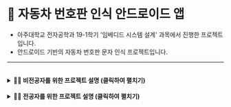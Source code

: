 # 🚗 자동차 번호판 인식 안드로이드 앱

*   아주대학교 전자공학과 19-1학기 '임베디드 시스템 설계' 과목에서 진행한 프로젝트입니다.
*   안드로이드 기반의 자동차 번호판 문자 인식 프로젝트입니다. 

---

<br>

<details>
<summary><strong>👨‍💼 비전공자를 위한 프로젝트 설명 (클릭하여 펼치기)</strong></summary>

### 1. 프로젝트 소개
*   **목표**: 스마트폰으로 자동차 번호판을 촬영하거나 갤러리에서 이미지를 불러와, 그 안에 포함된 숫자와 문자를 자동으로 인식하는 안드로이드 앱을 개발하였습니다. 
*   **의의**: 이 프로젝트를 통해 **SW 개발 역량**과 **영상 처리 기초 기술에 대한 이해도**를 보여드리고자 하였습니다.

### 2. 주요 기능
*   **이미지 입력**: 스마트폰 갤러리에서 번호판 이미지를 선택하여 앱으로 가져옵니다. 
*   **번호판 영역 추출**: 이미지 전체에서 번호판이 위치한 영역을 자동으로 찾아냅니다. 
*   **문자 분리 및 인식**: 추출된 번호판 영역에서 개별 숫자와 문자를 분리하고, 어떤 문자인지 판별합니다. 
*   **결과 확인**: 최종적으로 인식된 번호판 문자들을 화면에 표시합니다. 

### 3. 프로젝트를 통해 얻은 역량
*   **문제 해결 능력**: '번호판 문자 인식'이라는 구체적인 문제를 해결하기 위해, 복잡한 영상 처리 기술을 학습하고 실제 안드로이드 환경에 적용하는 과정을 통해 문제 해결 능력을 길렀습니다.
*   **기본기**: OpenCV와 같은 외부 라이브러리 사용을 최소화하고, 영상 처리의 핵심 알고리즘을 Java 코드로 직접 구현하며 SW 개발의 기본기를 다졌습니다. 

</details>

<br>

<details>
<summary><strong>👩‍💻 전공자를 위한 프로젝트 설명 (클릭하여 펼치기)</strong></summary>

### 1. 프로젝트 개요
본 프로젝트는 안드로이드 환경에서 Java와 표준 SDK만을 사용하여 자동차 번호판 인식(ANPR) 시스템의 핵심 파이프라인을 직접 구현한 것입니다. 외부 라이브러리에 대한 의존성을 최소화하고, 영상 처리 알고리즘에 대한 깊은 이해를 바탕으로 전처리부터 문자 인식까지의 전 과정을 개발하였습니다.

### 2. 사용 기술
*   **Platform**: `Android`
*   **Language**: `Java`
*   **Target SDK**: `19 (KitKat)` 
*   **Core Logic**: Native `Java` Code, `android.graphics.Bitmap`
*   **Algorithms**: Digital Image Processing, Rule-based Optical Character Recognition (OCR) 

### 3. 시스템 아키텍처 및 처리 흐름
핵심 로직은 `ImageROI_source/MainActivity.java`  파일에 구현되어 있으며, 처리 과정은 다음과 같습니다.

1.  **전처리 (Preprocessing)**
    *   `resize_samplesize`: 연산량 감소를 위해 입력 이미지의 크기를 일정 비율로 축소합니다. 
    *   `gray_scaling`: RGB 컬러 이미지를 흑백 명암 이미지로 변환하여 후속 처리 과정을 단순화합니다. 
    *   `binarization`: 그레이스케일 이미지를 지정된 임계값(Threshold) 기준으로 흑/백 이미지로 변환하여 문자와 배경을 명확히 구분합니다. 

2.  **번호판 영역 추출 (ROI Detection)**
    *   `dilation` & `gaussian_filtering`: 형태학적 연산(팽창)을 적용하여 번호판 내 문자들의 끊어진 부분을 연결하고, 가우시안 필터링으로 노이즈를 제거합니다. 
    *   `detect_the_number_area`: 이미지의 각 행(row)을 스캔하며 픽셀 값의 변화(흑/백 전환)가 가장 빈번하게 일어나는 수평 영역을 찾습니다. 번호판은 문자들로 인해 픽셀 변화가 많다는 특징을 이용한 것입니다. 
    *   `get_image_of_height_number_area`: 검출된 영역의 좌표를 이용해 원본 이미지에서 번호판 부분만 잘라냅니다(Crop). 

3.  **문자 분할 (Character Segmentation)**
    *   `find_letter_candidate_from_left_to_right`: 크롭된 번호판 이미지에서 왼쪽부터 오른쪽으로 스캔하며 연결된 픽셀 그룹(Connected Component)을 찾습니다. 
    *   `find_letter`: 재귀 함수를 이용한 Flood Fill 알고리즘과 유사한 방식으로, 연결된 검은색 픽셀들을 하나의 객체(문자)로 인식하고 라벨링합니다. 
    *   `get_a_letter`: 라벨링된 각 객체의 경계 상자(Bounding Box)를 계산하여 개별 문자 비트맵으로 추출합니다. 
    *   `judge_candidate_by_width`: 추출된 문자 후보들의 가로/세로 비율과 크기를 분석하여, 너무 크거나 작은 노이즈성 객체들을 제거합니다. 

4.  **문자 인식 (Character Recognition - Rule-based OCR)**
    머신러닝 모델 없이, 각 문자의 형태적 특징을 분석하는 **규칙 기반(Rule-based)** 알고리즘을 구현하였습니다. `distinguish_numbers`, `distinguish_consonants` 등의 함수가 이 역할을 수행합니다. 
    *   **숫자 인식 (`distinguish_numbers`)**: 문자를 수평/수직으로 여러 구간으로 나누고, 각 구간의 특징을 분석합니다.
        *   **예시 (숫자 '8')**: 이미지 상단부터 하단으로 내려오면서 문자의 폭이 '증가 → 감소 → 증가 → 감소'하는 패턴을 보이는지 확인합니다. 
        *   **예시 (숫자 '1')**: 다른 문자에 비해 좌우 대칭성이 높고 폭이 좁다는 특징을 이용합니다. 
    *   **한글 인식 (`distinguish_consonants`, `distinguish_vowels`)**: 문자의 중심에서 상/하/좌/우 네 방향으로 가상의 선을 그었을 때, 선이 문자의 획에 의해 막히는지(blocked) 여부로 'ㄱ', 'ㄴ', 'ㄷ' 등을 구분합니다. 

### 4. 코드 리뷰 및 고찰

#### 🟢 잘된 점 (Strengths)

1.  **알고리즘의 직접 구현**
    OpenCV와 같은 외부 라이브러리에 의존하지 않고 그레이스케일, 이진화, 형태학적 연산(Dilation), Connected Component Labeling 등 핵심 영상 처리 알고리즘을 `Bitmap` 픽셀 단위 조작으로 직접 구현하였습니다.  이는 교수님의 수업 취지에 맞춰 알고리즘에 대한 기초 이해도를 쌓는 과정이었습니다.

2.  **논리적 문제 해결 능력**
    규칙 기반 문자 인식 엔진을 직접 설계하고 구현한 점은 복잡한 문제를 논리적으로 분석하고 해결하는 능력을 보여주는 예시입니다. 각 문자의 기하학적, 위상적 특징을 세밀하게 분석하여 인식 규칙을 만든 과정이 포인트입니다. 

3.  **체계적인 개발 과정**
    `CameraAPITest` , `CameraTest`  등 기능별 테스트 프로젝트를 통해 점진적으로 개발을 진행하여 안정적인 소프트웨어 개발 방법론을 적용하려 노력하였음을 알 수 있습니다.

#### 🟡 프로젝트 회고 및 개선 방향 (Retrospective & Future Improvements)

1.  **매직 넘버 (Magic Number) 상수화**
    코드 내에 `threshold = 150 * 100` , `threshold_of_number_of_color_changed = 9`  등 개발에 관여하지 않은 제3자로서는 의미를 알기 어려운 숫자(매직 넘버)가 하드코딩되어 있습니다. 이를 `final static` 상수로 정의하여 가독성과 유지보수성을 높일 수 있습니다.

    ```java
    // Before
    if(gray_scaled_rgb > 15000) { ... }
    // After
    private static final int BINARIZATION_THRESHOLD = 15000;
    if(gray_scaled_rgb > BINARIZATION_THRESHOLD) { ... }
    ```
    또한, Otsu's Method와 같이 이미지 특성에 따라 임계값을 동적으로 결정하는 알고리즘을 적용하면 더 견고한 시스템을 만들 수 있습니다.

2. **성능 최적화**
Java 레벨에서 for 루프를 통해 픽셀 단위로 직접 접근하는 방식은 연산량이 많은 영상 처리에서 성능 저하의 원인이 될 수 있습니다.  성능이 중요한 애플리케이션에서는 Android NDK(C/C++)를 활용하여 핵심 연산 부분을 네이티브 코드로 구현하는 것을 고려해볼 수 있습니다.

3. **API 현대화**
프로젝트의 일부 테스트 코드에서 현재는 지원이 중단된(Deprecated) Camera API가 사용되었습니다.   더 향상된 기능과 안정성을 제공하는 Camera2 또는 CameraX Jetpack 라이브러리로 마이그레이션하여야 합니다.

5. **인식 엔진의 확장성**
규칙 기반 인식 엔진은 특정 폰트, 조명, 촬영 각도에 민감하여 강건함(Robustness)이 떨어질 수 있습니다.  향후 TensorFlow Lite와 같은 모바일 추론 프레임워크를 사용하여 간단한 CNN(Convolutional Neural Network) 기반의 OCR 모델을 학습시켜 적용한다면 인식률과 범용성을 크게 향상시킬 수 있습니다.

7. **코드 스타일**
일부 변수명(자음, 모음)이 한글로 되어 있고 , 주석이 한글과 영어가 혼용되어 있습니다. 협업을 고려하여 변수명과 함수명은 영어로 통일하고, distinguish_numbers  함수처럼 if-else가 길게 나열되는 부분은 Strategy Pattern 등을 적용하여 리팩토링하여야 가독성과 유지보수성을 향상시킬 수 있습니다.
</details>
